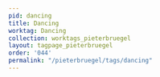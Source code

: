 ```yaml
---
pid: dancing
title: Dancing
worktag: Dancing
collection: worktags_pieterbruegel
layout: tagpage_pieterbruegel
order: '044'
permalink: "/pieterbruegel/tags/dancing"
---
```

